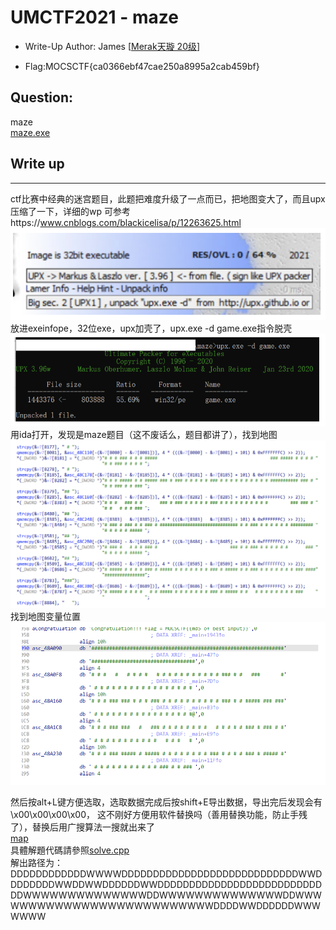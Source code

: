 
# UMCTF2021 - maze

- Write-Up Author: James \[[Merak天璇 20级](https://we.buptmerak.cn/)\]

- Flag:MOCSCTF{ca0366ebf47cae250a8995a2cab459bf}

## **Question:**
maze  
[maze.exe](./maze.exe)
## Write up

---

ctf⽐赛中经典的迷宫题⽬，此题把难度升级了⼀点⽽已，把地图变⼤了，⽽且upx压缩了⼀下，详细的wp
可参考https://www.cnblogs.com/blackicelisa/p/12263625.html  
![img](./img/1.png)  
放进exeinfope，32位exe，upx加壳了，upx.exe -d game.exe指令脱壳  
![img](./img/2.png)  
⽤ida打开，发现是maze题⽬（这不废话么，题⽬都讲了），找到地图  
![img](./img/3.png)  
找到地图变量位置  
![img](./img/4.png)  

然后按alt+L键⽅便选取，选取数据完成后按shift+E导出数据，导出完后发现会有\x00\x00\x00\x00，
这不刚好⽅便⽤软件替换吗（善⽤替换功能，防⽌⼿残了），替换后⽤⼴搜算法⼀搜就出来了  
[map](./map.txt)  
具體解題代碼請參照[solve.cpp](./solve.cpp)  
解出路径为：
DDDDDDDDDDDDWWWWDDDDDDDDDDDDDDDDDDDDDDDDDDDDWWDDDDDDDDWWDDWWDDDDDDWWDDDDDDDDDDDDDDDDDDDDDDDDDDDDWWWWWWWWWWWWWWDDWWWWWWWWWWWWWWDDWWWWWWWWWWWWWWWWWWWWWWWWWWDDDDWWDDDDDDWWWWWWW
